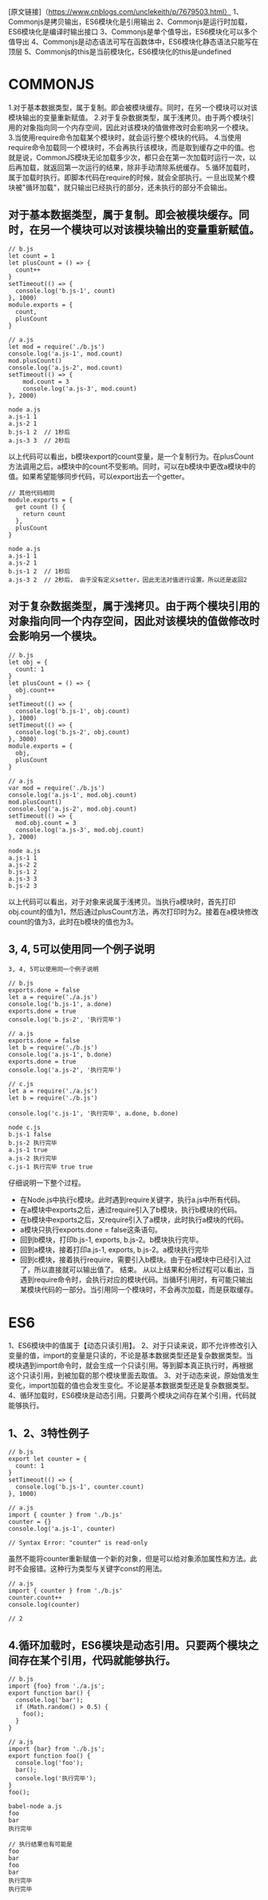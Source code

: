 [原文链接]（https://www.cnblogs.com/unclekeith/p/7679503.html）
1、Commonjs是拷贝输出，ES6模块化是引用输出
2、Commonjs是运行时加载，ES6模块化是编译时输出接口
3、Commonjs是单个值导出，ES6模块化可以多个值导出
4、Commonjs是动态语法可写在函数体中，ES6模块化静态语法只能写在顶层
5、Commonjs的this是当前模块化，ES6模块化的this是undefined

# COMMONJS

1.对于基本数据类型，属于复制。即会被模块缓存。同时，在另一个模块可以对该模块输出的变量重新赋值。
2.对于复杂数据类型，属于浅拷贝。由于两个模块引用的对象指向同一个内存空间，因此对该模块的值做修改时会影响另一个模块。
3.当使用require命令加载某个模块时，就会运行整个模块的代码。
4.当使用require命令加载同一个模块时，不会再执行该模块，而是取到缓存之中的值。也就是说，CommonJS模块无论加载多少次，都只会在第一次加载时运行一次，以后再加载，就返回第一次运行的结果，除非手动清除系统缓存。
5.循环加载时，属于加载时执行。即脚本代码在require的时候，就会全部执行。一旦出现某个模块被"循环加载"，就只输出已经执行的部分，还未执行的部分不会输出。

## 对于基本数据类型，属于复制。即会被模块缓存。同时，在另一个模块可以对该模块输出的变量重新赋值。

```
// b.js
let count = 1
let plusCount = () => {
  count++
}
setTimeout(() => {
  console.log('b.js-1', count)
}, 1000)
module.exports = {
  count,
  plusCount
}

// a.js
let mod = require('./b.js')
console.log('a.js-1', mod.count)
mod.plusCount()
console.log('a.js-2', mod.count)
setTimeout(() => {
    mod.count = 3
    console.log('a.js-3', mod.count)
}, 2000)

node a.js
a.js-1 1
a.js-2 1
b.js-1 2  // 1秒后
a.js-3 3  // 2秒后

```
以上代码可以看出，b模块export的count变量，是一个复制行为。在plusCount方法调用之后，a模块中的count不受影响。同时，可以在b模块中更改a模块中的值。如果希望能够同步代码，可以export出去一个getter。
```
// 其他代码相同
module.exports = {
  get count () {
    return count
  },
  plusCount
}

node a.js
a.js-1 1
a.js-2 1
b.js-1 2  // 1秒后
a.js-3 2  // 2秒后， 由于没有定义setter，因此无法对值进行设置。所以还是返回2

```
## 对于复杂数据类型，属于浅拷贝。由于两个模块引用的对象指向同一个内存空间，因此对该模块的值做修改时会影响另一个模块。
```
// b.js
let obj = {
  count: 1
}
let plusCount = () => {
  obj.count++
}
setTimeout(() => {
  console.log('b.js-1', obj.count)
}, 1000)
setTimeout(() => {
  console.log('b.js-2', obj.count)
}, 3000)
module.exports = {
  obj,
  plusCount
}

// a.js
var mod = require('./b.js')
console.log('a.js-1', mod.obj.count)
mod.plusCount()
console.log('a.js-2', mod.obj.count)
setTimeout(() => {
  mod.obj.count = 3
  console.log('a.js-3', mod.obj.count)
}, 2000)

node a.js
a.js-1 1
a.js-2 2
b.js-1 2
a.js-3 3
b.js-2 3

```
以上代码可以看出，对于对象来说属于浅拷贝。当执行a模块时，首先打印obj.count的值为1，然后通过plusCount方法，再次打印时为2。接着在a模块修改count的值为3，此时在b模块的值也为3。

## 3, 4, 5可以使用同一个例子说明
```
3, 4, 5可以使用同一个例子说明

// b.js
exports.done = false
let a = require('./a.js')
console.log('b.js-1', a.done)
exports.done = true
console.log('b.js-2', '执行完毕')

// a.js
exports.done = false
let b = require('./b.js')
console.log('a.js-1', b.done)
exports.done = true
console.log('a.js-2', '执行完毕')

// c.js
let a = require('./a.js')
let b = require('./b.js')

console.log('c.js-1', '执行完毕', a.done, b.done)

node c.js
b.js-1 false
b.js-2 执行完毕
a.js-1 true
a.js-2 执行完毕
c.js-1 执行完毕 true true

```
仔细说明一下整个过程。

* 在Node.js中执行c模块。此时遇到require关键字，执行a.js中所有代码。
* 在a模块中exports之后，通过require引入了b模块，执行b模块的代码。
* 在b模块中exports之后，又require引入了a模块，此时执行a模块的代码。
* a模块只执行exports.done = false这条语句。
* 回到b模块，打印b.js-1, exports, b.js-2。b模块执行完毕。
* 回到a模块，接着打印a.js-1, exports, b.js-2。a模块执行完毕
* 回到c模块，接着执行require，需要引入b模块。由于在a模块中已经引入过了，所以直接就可以输出值了。
结束。
从以上结果和分析过程可以看出，当遇到require命令时，会执行对应的模块代码。当循环引用时，有可能只输出某模块代码的一部分。当引用同一个模块时，不会再次加载，而是获取缓存。
# ES6

1、ES6模块中的值属于【动态只读引用】。
2、对于只读来说，即不允许修改引入变量的值，import的变量是只读的，不论是基本数据类型还是复杂数据类型。当模块遇到import命令时，就会生成一个只读引用。等到脚本真正执行时，再根据这个只读引用，到被加载的那个模块里面去取值。
3、对于动态来说，原始值发生变化，import加载的值也会发生变化。不论是基本数据类型还是复杂数据类型。
4、循环加载时，ES6模块是动态引用。只要两个模块之间存在某个引用，代码就能够执行。

## 1、2、3特性例子
```
// b.js
export let counter = {
  count: 1
}
setTimeout(() => {
  console.log('b.js-1', counter.count)
}, 1000)

// a.js
import { counter } from './b.js'
counter = {}
console.log('a.js-1', counter)

// Syntax Error: "counter" is read-only

```
虽然不能将counter重新赋值一个新的对象，但是可以给对象添加属性和方法。此时不会报错。这种行为类型与关键字const的用法。

```
// a.js
import { counter } from './b.js'
counter.count++
console.log(counter)

// 2
```
## 4.循环加载时，ES6模块是动态引用。只要两个模块之间存在某个引用，代码就能够执行。
```
// b.js
import {foo} from './a.js';
export function bar() {
  console.log('bar');
  if (Math.random() > 0.5) {
    foo();
  }
}

// a.js
import {bar} from './b.js';
export function foo() {
  console.log('foo');
  bar();
  console.log('执行完毕');
}
foo();

babel-node a.js
foo
bar
执行完毕

// 执行结果也有可能是
foo
bar
foo
bar
执行完毕
执行完毕
```
